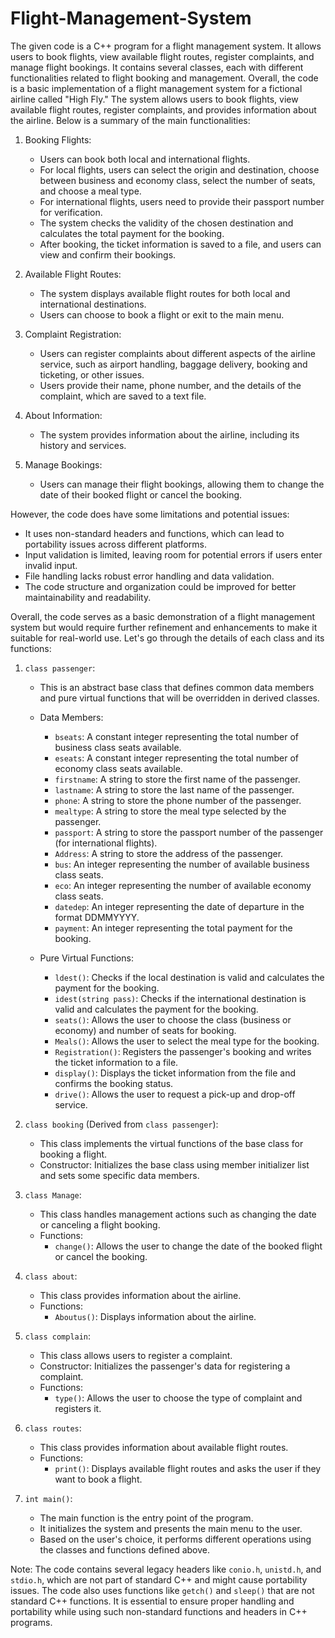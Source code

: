 # Flight-Management-System
The given code is a C++ program for a flight management system. It allows users to book flights, view available flight routes, register complaints, and manage flight bookings. It contains several classes, each with different functionalities related to flight booking and management.
Overall, the code is a basic implementation of a flight management system for a fictional airline called "High Fly." The system allows users to book flights, view available flight routes, register complaints, and provides information about the airline. Below is a summary of the main functionalities:

1. Booking Flights:
   - Users can book both local and international flights.
   - For local flights, users can select the origin and destination, choose between business and economy class, select the number of seats, and choose a meal type.
   - For international flights, users need to provide their passport number for verification.
   - The system checks the validity of the chosen destination and calculates the total payment for the booking.
   - After booking, the ticket information is saved to a file, and users can view and confirm their bookings.

2. Available Flight Routes:
   - The system displays available flight routes for both local and international destinations.
   - Users can choose to book a flight or exit to the main menu.

3. Complaint Registration:
   - Users can register complaints about different aspects of the airline service, such as airport handling, baggage delivery, booking and ticketing, or other issues.
   - Users provide their name, phone number, and the details of the complaint, which are saved to a text file.

4. About Information:
   - The system provides information about the airline, including its history and services.

5. Manage Bookings:
   - Users can manage their flight bookings, allowing them to change the date of their booked flight or cancel the booking.

However, the code does have some limitations and potential issues:
- It uses non-standard headers and functions, which can lead to portability issues across different platforms.
- Input validation is limited, leaving room for potential errors if users enter invalid input.
- File handling lacks robust error handling and data validation.
- The code structure and organization could be improved for better maintainability and readability.

Overall, the code serves as a basic demonstration of a flight management system but would require further refinement and enhancements to make it suitable for real-world use.
Let's go through the details of each class and its functions:

1. `class passenger`:
   - This is an abstract base class that defines common data members and pure virtual functions that will be overridden in derived classes.
   - Data Members:
     - `bseats`: A constant integer representing the total number of business class seats available.
     - `eseats`: A constant integer representing the total number of economy class seats available.
     - `firstname`: A string to store the first name of the passenger.
     - `lastname`: A string to store the last name of the passenger.
     - `phone`: A string to store the phone number of the passenger.
     - `mealtype`: A string to store the meal type selected by the passenger.
     - `passport`: A string to store the passport number of the passenger (for international flights).
     - `Address`: A string to store the address of the passenger.
     - `bus`: An integer representing the number of available business class seats.
     - `eco`: An integer representing the number of available economy class seats.
     - `datedep`: An integer representing the date of departure in the format DDMMYYYY.
     - `payment`: An integer representing the total payment for the booking.

   - Pure Virtual Functions:
     - `ldest()`: Checks if the local destination is valid and calculates the payment for the booking.
     - `idest(string pass)`: Checks if the international destination is valid and calculates the payment for the booking.
     - `seats()`: Allows the user to choose the class (business or economy) and number of seats for booking.
     - `Meals()`: Allows the user to select the meal type for the booking.
     - `Registration()`: Registers the passenger's booking and writes the ticket information to a file.
     - `display()`: Displays the ticket information from the file and confirms the booking status.
     - `drive()`: Allows the user to request a pick-up and drop-off service.

2. `class booking` (Derived from `class passenger`):
   - This class implements the virtual functions of the base class for booking a flight.
   - Constructor: Initializes the base class using member initializer list and sets some specific data members.

3. `class Manage`:
   - This class handles management actions such as changing the date or canceling a flight booking.
   - Functions:
     - `change()`: Allows the user to change the date of the booked flight or cancel the booking.

4. `class about`:
   - This class provides information about the airline.
   - Functions:
     - `Aboutus()`: Displays information about the airline.

5. `class complain`:
   - This class allows users to register a complaint.
   - Constructor: Initializes the passenger's data for registering a complaint.
   - Functions:
     - `type()`: Allows the user to choose the type of complaint and registers it.

6. `class routes`:
   - This class provides information about available flight routes.
   - Functions:
     - `print()`: Displays available flight routes and asks the user if they want to book a flight.

7. `int main()`:
   - The main function is the entry point of the program.
   - It initializes the system and presents the main menu to the user.
   - Based on the user's choice, it performs different operations using the classes and functions defined above.

Note: The code contains several legacy headers like `conio.h`, `unistd.h`, and `stdio.h`, which are not part of standard C++ and might cause portability issues. The code also uses functions like `getch()` and `sleep()` that are not standard C++ functions. It is essential to ensure proper handling and portability while using such non-standard functions and headers in C++ programs.
